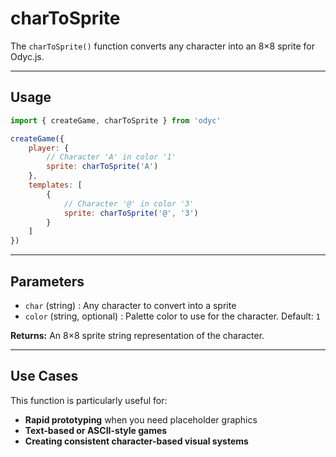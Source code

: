 <script>
import Aside from '../../../lib/ui/Doc/Aside.svelte'
import Emoji from '../../../lib/ui/Doc/Emoji.svelte'
</script>

# <Emoji src="🔤" /> charToSprite

The `charToSprite()` function converts any character into an 8×8 sprite for Odyc.js.

---

## <Emoji src="⚡" /> Usage

```js
import { createGame, charToSprite } from 'odyc'

createGame({
	player: {
		// Character 'A' in color '1'
		sprite: charToSprite('A')
	},
	templates: [
		{
			// Character '@' in color '3'
			sprite: charToSprite('@', '3')
		}
	]
})
```

---

## <Emoji src="📋" /> Parameters

- `char` (string) : Any character to convert into a sprite
- `color` (string, optional) : Palette color to use for the character. Default: `1`

**Returns:** An 8×8 sprite string representation of the character.

---

## <Emoji src="💡" /> Use Cases

This function is particularly useful for:

- **Rapid prototyping** when you need placeholder graphics
- **Text-based or ASCII-style games**
- **Creating consistent character-based visual systems**